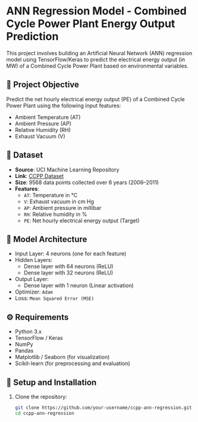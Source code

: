 # ANN Regression Model - Combined Cycle Power Plant Energy Output Prediction

This project involves building an Artificial Neural Network (ANN) regression model using TensorFlow/Keras to predict the electrical energy output (in MW) of a Combined Cycle Power Plant based on environmental variables.

## 🌟 Project Objective

Predict the net hourly electrical energy output (PE) of a Combined Cycle Power Plant using the following input features:
- Ambient Temperature (AT)
- Ambient Pressure (AP)
- Relative Humidity (RH)
- Exhaust Vacuum (V)

## 📁 Dataset

- **Source**: UCI Machine Learning Repository  
- **Link**: [CCPP Dataset](https://archive.ics.uci.edu/ml/datasets/Combined+Cycle+Power+Plant)
- **Size**: 9568 data points collected over 6 years (2006–2011)
- **Features**:
  - `AT`: Temperature in °C
  - `V`: Exhaust vacuum in cm Hg
  - `AP`: Ambient pressure in millibar
  - `RH`: Relative humidity in %
  - `PE`: Net hourly electrical energy output (Target)

## 🧠 Model Architecture

- Input Layer: 4 neurons (one for each feature)
- Hidden Layers: 
  - Dense layer with 64 neurons (ReLU)
  - Dense layer with 32 neurons (ReLU)
- Output Layer: 
  - Dense layer with 1 neuron (Linear activation)
- Optimizer: `Adam`
- Loss: `Mean Squared Error (MSE)`

## ⚙️ Requirements

- Python 3.x
- TensorFlow / Keras
- NumPy
- Pandas
- Matplotlib / Seaborn (for visualization)
- Scikit-learn (for preprocessing and evaluation)

## 🔧 Setup and Installation

1. Clone the repository:
   ```bash
   git clone https://github.com/your-username/ccpp-ann-regression.git
   cd ccpp-ann-regression
